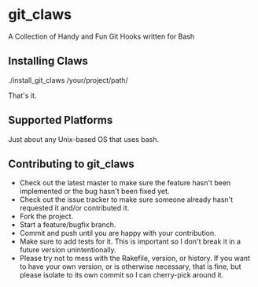git_claws
=========

A Collection of Handy and Fun Git Hooks written for Bash

Installing Claws
----------------

./install_git_claws /your/project/path/

That's it.

Supported Platforms
-------------------

Just about any Unix-based OS that uses bash.

Contributing to git_claws
-------------------------

- Check out the latest master to make sure the feature hasn't been implemented or the bug hasn't been fixed yet.
- Check out the issue tracker to make sure someone already hasn't requested it and/or contributed it.
- Fork the project.
- Start a feature/bugfix branch.
- Commit and push until you are happy with your contribution.
- Make sure to add tests for it. This is important so I don't break it in a future version unintentionally.
- Please try not to mess with the Rakefile, version, or history. If you want to have your own version, or is otherwise necessary, that is fine, but please isolate to its own commit so I can cherry-pick around it.
